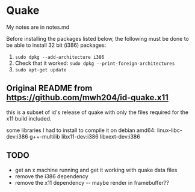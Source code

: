 # Quake

My notes are in notes.md

Before installing the packages listed below, the following must be done to be able to install 32 bit (i386) packages:
1. `sudo dpkg --add-architecture i386`
1. Check that it worked: `sudo dpkg --print-foreign-architectures`
1. `sudo apt-get update`

## Original README from https://github.com/mwh204/id-quake.x11

this is a subset of id's release of quake with only the files required for the x11 build included.

some libraries I had to install to compile it on debian amd64:
linux-libc-dev:i386 g++-multilib libx11-dev:i386 libxext-dev:i386

## TODO
* get an x machine running and get it working with quake data files
* remove the i386 dependency
* remove the x11 dependency -- maybe render in framebuffer??
